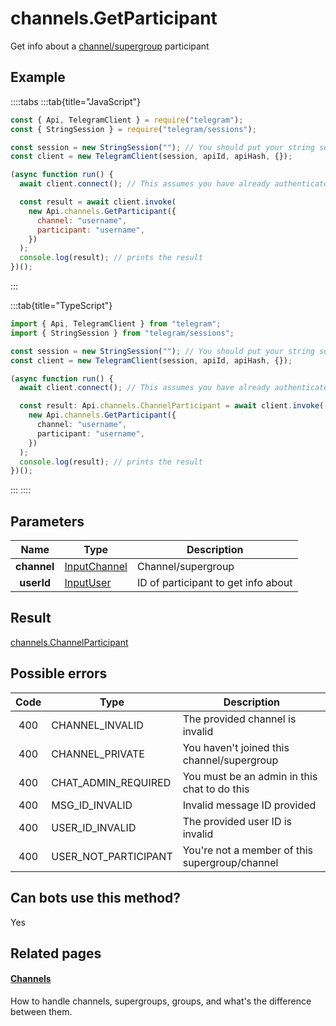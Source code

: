 # channels.GetParticipant

Get info about a [channel/supergroup](https://core.telegram.org/api/channel) participant

## Example

::::tabs
:::tab{title="JavaScript"}

```js
const { Api, TelegramClient } = require("telegram");
const { StringSession } = require("telegram/sessions");

const session = new StringSession(""); // You should put your string session here
const client = new TelegramClient(session, apiId, apiHash, {});

(async function run() {
  await client.connect(); // This assumes you have already authenticated with .start()

  const result = await client.invoke(
    new Api.channels.GetParticipant({
      channel: "username",
      participant: "username",
    })
  );
  console.log(result); // prints the result
})();
```

:::

:::tab{title="TypeScript"}

```ts
import { Api, TelegramClient } from "telegram";
import { StringSession } from "telegram/sessions";

const session = new StringSession(""); // You should put your string session here
const client = new TelegramClient(session, apiId, apiHash, {});

(async function run() {
  await client.connect(); // This assumes you have already authenticated with .start()

  const result: Api.channels.ChannelParticipant = await client.invoke(
    new Api.channels.GetParticipant({
      channel: "username",
      participant: "username",
    })
  );
  console.log(result); // prints the result
})();
```

:::
::::

## Parameters

|    Name     | Type                                                        | Description                         |
| :---------: | ----------------------------------------------------------- | ----------------------------------- |
| **channel** | [InputChannel](https://core.telegram.org/type/InputChannel) | Channel/supergroup                  |
| **userId**  | [InputUser](https://core.telegram.org/type/InputUser)       | ID of participant to get info about |

## Result

[channels.ChannelParticipant](https://core.telegram.org/type/channels.ChannelParticipant)

## Possible errors

| Code | Type                 | Description                                    |
| :--: | -------------------- | ---------------------------------------------- |
| 400  | CHANNEL_INVALID      | The provided channel is invalid                |
| 400  | CHANNEL_PRIVATE      | You haven't joined this channel/supergroup     |
| 400  | CHAT_ADMIN_REQUIRED  | You must be an admin in this chat to do this   |
| 400  | MSG_ID_INVALID       | Invalid message ID provided                    |
| 400  | USER_ID_INVALID      | The provided user ID is invalid                |
| 400  | USER_NOT_PARTICIPANT | You're not a member of this supergroup/channel |

## Can bots use this method?

Yes

## Related pages

#### [Channels](https://core.telegram.org/api/channel)

How to handle channels, supergroups, groups, and what's the difference between them.

